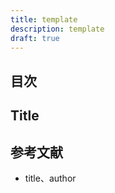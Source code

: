 ```yaml
---
title: template
description: template
draft: true
---
```


## 目次

## Title

## 参考文献

- title、author
